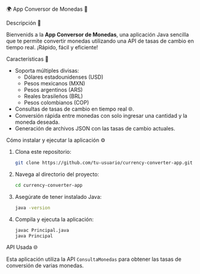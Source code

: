 🌍 App Conversor de Monedas 💱

Descripción 📝

Bienvenids a la **App Conversor de Monedas**, una aplicación Java sencilla que te permite convertir monedas utilizando una API de tasas de cambio en tiempo real. ¡Rápido, fácil y eficiente!

 Características 🚀

- Soporta múltiples divisas:
  - Dólares estadounidenses (USD)
  - Pesos mexicanos (MXN)
  - Pesos argentinos (ARS)
  - Reales brasileños (BRL)
  - Pesos colombianos (COP)
- Consultas de tasas de cambio en tiempo real 🌐.
- Conversión rápida entre monedas con solo ingresar una cantidad y la moneda deseada.
- Generación de archivos JSON con las tasas de cambio actuales.
 

Cómo instalar y ejecutar la aplicación ⚙️

1. Clona este repositorio:
    ```bash
    git clone https://github.com/tu-usuario/currency-converter-app.git
    ```
2. Navega al directorio del proyecto:
    ```bash
    cd currency-converter-app
    ```
3. Asegúrate de tener instalado Java:
    ```bash
    java -version
    ```
4. Compila y ejecuta la aplicación:
    ```bash
    javac Principal.java
    java Principal
    ```

API Usada 🌐

Esta aplicación utiliza la API `ConsultaMonedas` para obtener las tasas de conversión de varias monedas.

